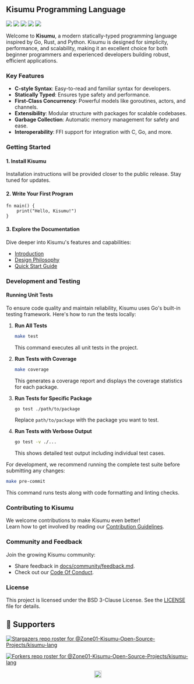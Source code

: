 ## **Kisumu Programming Language**

[![](https://github.com/Zone01-Kisumu-Open-Source-Projects/kisumu-lang/actions/workflows/dev.yml/badge.svg?workflow:ci)](https://github.com/Zone01-Kisumu-Open-Source-Projects/kisumu-lang/actions/workflows/dev.yml?query=workflow:ci "Builds")
[![](https://img.shields.io/discord/322538954119184384.svg?logo=discord&logoColor=white&label=Discord&color=5865F2)](https://discord.gg/amrst3npC8 "Join the Discord chat at https://discord.gg/amrst3npC8")
[![](https://img.shields.io/github/license/Zone01-Kisumu-Open-Source-Projects/kisumu-lang)](https://opensource.org/license/bsd-3-clause "License: BSD 3-Clause")
[![](https://www.codetriage.com/zone01-kisumu-open-source-projects/kisumu-lang/badges/users.svg)](https://www.codetriage.com/Zone01-Kisumu-Open-Source-Projects/kisumu-lang "Help Contribute to Open Source")
[![](https://pkg.go.dev/badge/github.com/Zone01-Kisumu-Open-Source-Projects/kisumu-lang?status.svg)](https://pkg.go.dev/github.com/Zone01-Kisumu-Open-Source-Projects/kisumu-lang "GoDoc")

Welcome to **Kisumu**, a modern statically-typed programming language inspired by Go, Rust, and Python. Kisumu is designed for simplicity, performance, and scalability, making it an excellent choice for both beginner programmers and experienced developers building robust, efficient applications.

### **Key Features**

- **C-style Syntax**: Easy-to-read and familiar syntax for developers.
- **Statically Typed**: Ensures type safety and performance.
- **First-Class Concurrency**: Powerful models like goroutines, actors, and channels.
- **Extensibility**: Modular structure with packages for scalable codebases.
- **Garbage Collection**: Automatic memory management for safety and ease.
- **Interoperability**: FFI support for integration with C, Go, and more.

### **Getting Started**

#### **1. Install Kisumu**

Installation instructions will be provided closer to the public release. Stay tuned for updates.

#### **2. Write Your First Program**

```ksm
fn main() {
    print("Hello, Kisumu!")
}
```

#### **3. Explore the Documentation**

Dive deeper into Kisumu's features and capabilities:

- [Introduction](docs/README.md)
- [Design Philosophy](docs/specs/architecture.md)
- [Quick Start Guide](docs/development/setup.md)

<!-- #### **4. Try the Examples**

Explore working examples:

- [Hello World](examples/hello_world.ksm)
- [Concurrency](examples/concurrency_example.ksm)
- [Modules](examples/modules_example.ksm) -->

### **Development and Testing**

#### **Running Unit Tests**

To ensure code quality and maintain reliability, Kisumu uses Go's built-in testing framework. Here's how to run the tests locally:

1. **Run All Tests**
   ```bash
   make test
   ```
   This command executes all unit tests in the project.

2. **Run Tests with Coverage**
   ```bash
   make coverage
   ```
   This generates a coverage report and displays the coverage statistics for each package.

3. **Run Tests for Specific Package**
   ```bash
   go test ./path/to/package
   ```
   Replace `path/to/package` with the package you want to test.

4. **Run Tests with Verbose Output**
   ```bash
   go test -v ./...
   ```
   This shows detailed test output including individual test cases.

For development, we recommend running the complete test suite before submitting any changes:
```bash
make pre-commit
```
This command runs tests along with code formatting and linting checks.

### **Contributing to Kisumu**

We welcome contributions to make Kisumu even better!  
Learn how to get involved by reading our [Contribution Guidelines](docs/development/contribution-guidelines.md).

### **Community and Feedback**

Join the growing Kisumu community:

- Share feedback in [docs/community/feedback.md](docs/community/communication.md).
- Check out our [Code Of Conduct](docs/community/code-of-conduct.md).

### **License**

This project is licensed under the BSD 3-Clause License. See the [LICENSE](/LICENSE) file for details.

## :clap: Supporters

[![Stargazers repo roster for @Zone01-Kisumu-Open-Source-Projects/kisumu-lang](https://reporoster.com/stars/dark/Zone01-Kisumu-Open-Source-Projects/kisumu-lang)](https://github.com/Zone01-Kisumu-Open-Source-Projects/kisumu-lang/stargazers)

[![Forkers repo roster for @Zone01-Kisumu-Open-Source-Projects/kisumu-lang](https://reporoster.com/forks/dark/Zone01-Kisumu-Open-Source-Projects/kisumu-lang)](https://github.com/Zone01-Kisumu-Open-Source-Projects/kisumu-lang/network/members)

<p align="center"><a href="#"><img src="https://img.shields.io/badge/Back%20to%20top--lightgrey?style=social" alt="Back to top" height="20"/></a></p>
